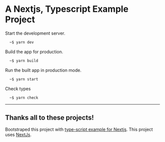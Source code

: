 # A Nextjs, Typescript Example Project

Start the development server.

```bash
  ~$ yarn dev
```

Build the app for production.

```bash
  ~$ yarn build
```

Run the built app in production mode.

```bash
  ~$ yarn start
```

Check types

```bash
  ~$ yarn check
```

---

## Thanks all to these projects!

Bootstraped this project with [type-script example for Nextjs](https://github.com/vercel/next.js/tree/canary/examples/with-typescript). This project uses [NextJs](https://nextjs.org/).
